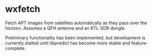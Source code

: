 # wxfetch

Fetch APT images from satellites automatically as they pass over the horizon. Assumes a QFH antenna and an RTL-SDR dongle. 

Preliminary functionality has been implemented, but development is currently stalled until libpredict has become more stable and feature-complete. 
